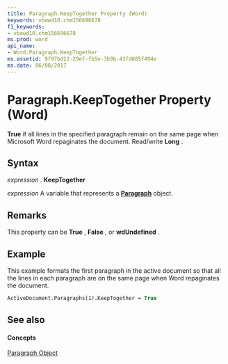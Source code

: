 ```yaml
---
title: Paragraph.KeepTogether Property (Word)
keywords: vbawd10.chm156696678
f1_keywords:
- vbawd10.chm156696678
ms.prod: word
api_name:
- Word.Paragraph.KeepTogether
ms.assetid: 9f97bd22-29ef-fb5e-3b9b-43fd085f494e
ms.date: 06/08/2017
---
```



# Paragraph.KeepTogether Property (Word)

 **True** if all lines in the specified paragraph remain on the same page when Microsoft Word repaginates the document. Read/write **Long** .


## Syntax

 _expression_ . **KeepTogether**

 _expression_ A variable that represents a **[Paragraph](paragraph-object-word.md)** object.


## Remarks

This property can be  **True** , **False** , or **wdUndefined** .


## Example

This example formats the first paragraph in the active document so that all the lines in each paragraph are on the same page when Word repaginates the document.


```vb
ActiveDocument.Paragraphs(1).KeepTogether = True
```


## See also


#### Concepts


[Paragraph Object](paragraph-object-word.md)


